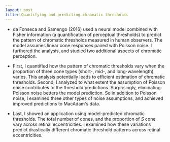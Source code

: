 ```yaml
---
layout: post
title: Quantifying and predicting chromatic thresholds
---
```


* da Fonseca and Samengo (2016) used a neural model combined with Fisher information (a quantification of perceptual thresholds) to predict the pattern of chromatic thresholds measured in human observers. The model assumes linear cone responses paired with Poisson noise. I furthered the analysis, and studied two additional aspects of chromatic perception.

* First, I quantified how the pattern of chromatic thresholds vary when the proportion of three cone types (short-, mid-, and long-wavelength) varies. This analysis potentially leads to efficient estimation of chromatic thresholds. Second, I analyzed to what extent the assumption of Poisson noise contributes to the threshold predictions. 
Surprisingly, eliminating Poisson noise betters the model prediction. So in addition to Poisson noise, I examined three other types of noise assumptions, and achieved improved predictions to MacAdam's data.

* Last, I showed an application using model-predicted chromatic thresholds. The total number of cones, and the proportion of $S$ cone vary across retinal eccentricities. 
I examined how these variations predict drastically different chromatic threshold patterns across retinal eccentricities. 
